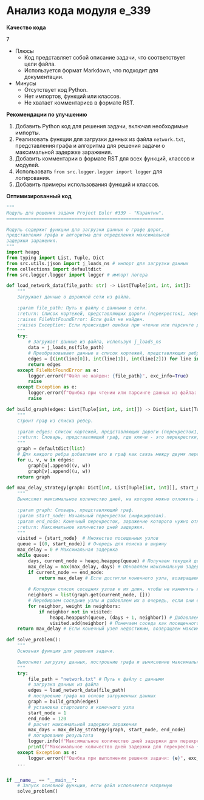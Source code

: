 # Анализ кода модуля e_339

**Качество кода**

7
- Плюсы
    - Код представляет собой описание задачи, что соответствует цели файла.
    - Используется формат Markdown, что подходит для документации.
- Минусы
    - Отсутствует код Python.
    - Нет импортов, функций или классов.
    - Не хватает комментариев в формате RST.

**Рекомендации по улучшению**

1. Добавить Python код для решения задачи, включая необходимые импорты.
2. Реализовать функции для загрузки данных из файла `network.txt`, представления графа и алгоритма для решения задачи о максимальной задержке заражения.
3.  Добавить комментарии в формате RST для всех функций, классов и модулей.
4.  Использовать `from src.logger.logger import logger` для логирования.
5.  Добавить примеры использования функций и классов.

**Оптимизированный код**

```python
"""
Модуль для решения задачи Project Euler #339 - "Карантин".
==========================================================

Модуль содержит функции для загрузки данных о графе дорог,
представления графа и алгоритма для определения максимальной
задержки заражения.
"""
import heapq
from typing import List, Tuple, Dict
from src.utils.jjson import j_loads_ns # импорт для загрузки данных
from collections import defaultdict
from src.logger.logger import logger # импорт логера

def load_network_data(file_path: str) -> List[Tuple[int, int, int]]:
    """
    Загружает данные о дорожной сети из файла.

    :param file_path: Путь к файлу с данными о сети.
    :return: Список кортежей, представляющих дороги (перекресток1, перекресток2, длина).
    :raises FileNotFoundError: Если файл не найден.
    :raises Exception: Если происходит ошибка при чтении или парсинге данных.
    """
    try:
        # Загружает данные из файла, используя j_loads_ns
        data = j_loads_ns(file_path)
        # Преобразовывает данные в список кортежей, представляющих ребра графа
        edges = [(int(line[0]), int(line[1]), int(line[2])) for line in data]
        return edges
    except FileNotFoundError as e:
        logger.error(f"Файл не найден: {file_path}", exc_info=True)
        raise
    except Exception as e:
        logger.error(f"Ошибка при чтении или парсинге данных из файла: {file_path}", exc_info=True)
        raise

def build_graph(edges: List[Tuple[int, int, int]]) -> Dict[int, List[Tuple[int, int]]]:
    """
    Строит граф из списка ребер.

    :param edges: Список кортежей, представляющих дороги (перекресток1, перекресток2, длина).
    :return: Словарь, представляющий граф, где ключи - это перекрестки, а значения - списки соседних перекрестков с длинами дорог.
    """
    graph = defaultdict(list)
    # Для каждого ребра добавляем его в граф как связь между двумя перекрестками
    for u, v, w in edges:
        graph[u].append((v, w))
        graph[v].append((u, w))
    return graph

def max_delay_strategy(graph: Dict[int, List[Tuple[int, int]]], start_node: int, end_node: int) -> int:
    """
    Вычисляет максимальное количество дней, на которое можно отложить заражение конечного перекрестка, используя оптимальную стратегию закрытия дорог.

    :param graph: Словарь, представляющий граф.
    :param start_node: Начальный перекресток (инфицирован).
    :param end_node: Конечный перекресток, заражение которого нужно отложить.
    :return: Максимальное количество дней задержки.
    """
    visited = {start_node}  # Множество посещенных узлов
    queue = [(0, start_node)] # Очередь для поиска в ширину
    max_delay = 0 # Максимальная задержка
    while queue:
        days, current_node = heapq.heappop(queue) # Получаем текущий день и узел
        max_delay = max(max_delay, days) # Обновляем максимальную задержку
        if current_node == end_node:
            return max_delay # Если достигли конечного узла, возвращаем максимальную задержку
        
        # Копируем список соседних узлов и их длин, чтобы не изменять исходный граф
        neighbors = list(graph.get(current_node, []))
        # Перебираем соседние узлы и добавляем их в очередь, если они еще не посещены
        for neighbor, weight in neighbors:
            if neighbor not in visited:
                heapq.heappush(queue, (days + 1, neighbor)) # Добавляем соседа в очередь с увеличенным на 1 днем
                visited.add(neighbor) # Помечаем соседа как посещенного
    return max_delay # Если конечный узел недостижим, возвращаем максимальную задержку

def solve_problem():
    """
    Основная функция для решения задачи.

    Выполняет загрузку данных, построение графа и вычисление максимальной задержки.
    """
    try:
        file_path = "network.txt" # Путь к файлу с данными
        # загрузка данных из файла
        edges = load_network_data(file_path)
        # построение графа на основе загруженных данных
        graph = build_graph(edges)
        # установка стартового и конечного узла
        start_node = 1
        end_node = 120
        # расчет максимальной задержки заражения
        max_days = max_delay_strategy(graph, start_node, end_node)
        # логирование результата
        logger.info(f"Максимальное количество дней задержки для перекрестка {end_node}: {max_days}")
        print(f"Максимальное количество дней задержки для перекрестка {end_node}: {max_days}")
    except Exception as e:
        logger.error(f"Ошибка при выполнении решения задачи: {e}", exc_info=True)
    ...


if __name__ == "__main__":
    # Запуск основной функции, если файл исполняется напрямую
    solve_problem()
```